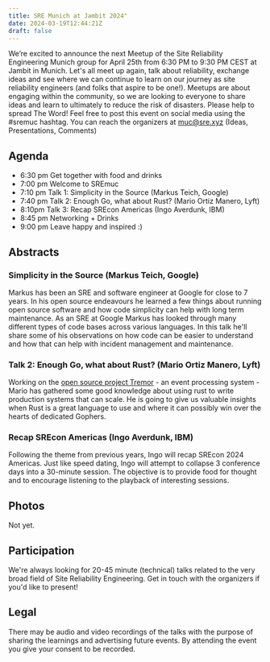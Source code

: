 ```yaml
---
title: SRE Munich at Jambit 2024"
date: 2024-03-19T12:44:21Z
draft: false
---
```


We’re excited to announce the next Meetup of the Site Reliability Engineering Munich group for April 25th from 6:30 PM to 9:30 PM CEST at Jambit in Munich.
Let's all meet up again, talk about reliability, exchange ideas and see where we can continue to learn on our journey as site reliability engineers (and folks that aspire to be one!).
Meetups are about engaging within the community, so we are looking to everyone to share ideas and learn to ultimately to reduce the risk of disasters.
Please help to spread The Word! Feel free to post this event on social media using the #sremuc hashtag.
You can reach the organizers at muc@sre.xyz (Ideas, Presentations, Comments)

## Agenda

* 6:30 pm Get together with food and drinks
* 7:00 pm Welcome to SREmuc
* 7:10 pm Talk 1: Simplicity in the Source (Markus Teich, Google)
* 7:40 pm Talk 2: Enough Go, what about Rust? (Mario Ortiz Manero, Lyft)
* 8:10pm Talk 3: Recap SREcon Americas (Ingo Averdunk, IBM)
* 8:45 pm Networking + Drinks
* 9:00 pm Leave happy and inspired :)


## Abstracts

### Simplicity in the Source (Markus Teich, Google)

Markus has been an SRE and software engineer at Google for close to 7 years.
In his open source endeavours he learned a few things about running open source software and how code simplicity can help with long term maintenance.
As an SRE at Google Markus has looked through many different types of code bases across various languages.
In this talk he'll share some of his observations on how code can be easier to understand and how that can help with incident management and maintenance.

### Talk 2: Enough Go, what about Rust? (Mario Ortiz Manero, Lyft)

Working on the [open source project Tremor](https://www.tremor.rs/) - an event processing system - Mario has gathered some good knowledge about using rust to write production systems that can scale.
He is going to give us valuable insights when Rust is a great language to use and where it can possibly win over the hearts of dedicated Gophers.

### Recap SREcon Americas (Ingo Averdunk, IBM)

Following the theme from previous years, Ingo will recap SREcon 2024 Americas. Just like speed dating, Ingo will attempt to collapse 3 conference days into a 30-minute session.
The objective is to provide food for thought and to encourage listening to the playback of interesting sessions.

## Photos

Not yet.

## Participation

We're always looking for 20-45 minute (technical) talks related to the very broad field of Site Reliability Engineering.
Get in touch with the organizers if you'd like to present!

## Legal

There may be audio and video recordings of the talks with the purpose of sharing the learnings and advertising future events. 
By attending the event you give your consent to be recorded.